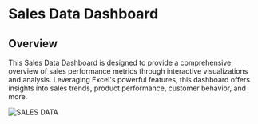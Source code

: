 # Sales Data Dashboard

## Overview
This Sales Data Dashboard is designed to provide a comprehensive overview of sales performance metrics through interactive visualizations and analysis. Leveraging Excel's powerful features, this dashboard offers insights into sales trends, product performance, customer behavior, and more.

![SALES DATA](https://github.com/Deepak-karmiyal/Sales-Data-Dashboard-/assets/139327222/fcb5e62f-2e66-462b-81dd-e8d60f3b8979)


